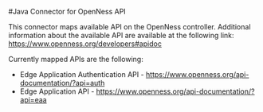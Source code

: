 #Java Connector for OpenNess API 

This connector maps available API on the OpenNess controller. Additional information about the available API are 
available at the following link: https://www.openness.org/developers#apidoc

Currently mapped APIs are the following: 

- Edge Application Authentication API - https://www.openness.org/api-documentation/?api=auth
- Edge Application API - https://www.openness.org/api-documentation/?api=eaa